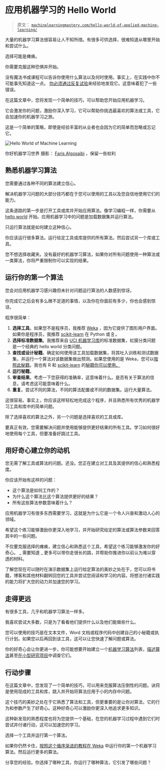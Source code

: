 # 应用机器学习的 Hello World

> 原文： [`machinelearningmastery.com/hello-world-of-applied-machine-learning/`](https://machinelearningmastery.com/hello-world-of-applied-machine-learning/)

大量的机器学习算法很容易让人不知所措。有很多可供选择，很难知道从哪里开始和尝试什么。

选择可能是瘫痪。

你需要克服这种恐惧并开始。

没有魔法书或课程可以告诉你使用什么算法以及何时使用。事实上，在实践中你不可能事先知道这一点。 [你必须通过反复试验](http://machinelearningmastery.com/a-data-driven-approach-to-machine-learning/ "A Data-Driven Approach to Machine Learning")来经验地发现它。这意味着犯了一些错误。

在这篇文章中，您将发现一个简单的技巧，可以帮助您开始应用机器学习。

它会激发你的问题，激励你深入学习，它可以帮助你挑选最喜欢的算法或工具，它会加速你的机器学习之旅。

这是一个简单的策略，即使是经验丰富的从业者也会因为它的简单而忽略或忘记它。

![Hello World of Machine Learning](https://3qeqpr26caki16dnhd19sv6by6v-wpengine.netdna-ssl.com/wp-content/uploads/2014/11/Hello-World-of-Machine-Learning.jpg)

你好机器学习世界
摄影： [Faris Algosaibi](http://www.flickr.com/photos/siraf72/11272718795) ，保留一些权利

## 熟悉机器学习算法

您需要通过各种不同的算法建立信心。

解决机器学习问题的大部分技巧都在于您可以使用的工具以及您自信地使用它们的能力。

这条道路的第一步是打开工具或库并开始应用算法。像学习编程一样，你需要从 [hello world](http://en.wikipedia.org/wiki/%22Hello,_world!%22_program) 开始。应用机器学习中的问题是加载数据集并运行算法。

只运行算法就是如何建立这种信心。

你应该运行很多算法。运行给定工具或库提供的所有算法。然后尝试另一个库或工具。

您不想选择收藏夹。没有最好的机器学习算法，如果你对所有问题使用一种算法或一类算法，你将严重限制你可以实现的结果。

## 运行你的第一个算法

您会对应用机器学习感兴趣但未针对问题运行算法的人数感到惊讶。

你完成它之后会有多么微不足道的事情，以及你在你面前有多少，你也会感到惊讶。

程序很简单：

1.  **选择工具**。如果您不是程序员，我推荐 [Weka](http://machinelearningmastery.com/what-is-the-weka-machine-learning-workbench/ "What is the Weka Machine Learning Workbench") ，因为它提供了图形用户界面。如果你是程序员，我推荐 [scikit-learn](http://machinelearningmastery.com/a-gentle-introduction-to-scikit-learn-a-python-machine-learning-library/ "A Gentle Introduction to Scikit-Learn: A Python Machine Learning Library") 在 Python 或 [R](http://machinelearningmastery.com/what-is-r/ "What is R") 。
2.  **选择标准数据集**。我推荐来自 [UCI 机器学习库](http://archive.ics.uci.edu/ml/)的标准数据集，虹膜分类问题是一个经典的 hello world 分类问题。
3.  **查找或设计秘籍**。确定如何使用该工具加载数据集，将其吐入训练和测试数据集，并运行一个算法对该数据集做出预测。如果您使用的是 Weka，您可以[按照此秘籍](http://machinelearningmastery.com/how-to-run-your-first-classifier-in-weka/ "How to Run Your First Classifier in Weka")。我也有 R 和 [scikit-learn](http://machinelearningmastery.com/get-your-hands-dirty-with-scikit-learn-now/ "Get Your Hands Dirty With Scikit-Learn Now") 的[秘籍你可以使用。](http://machinelearningmastery.com/linear-classification-in-r/ "Linear Classification in R")
4.  **运行秘籍**。
5.  **审查结果**。考虑一下您获得的准确率，这意味着什么。是否有关于算法的信息，请考虑这可能意味着什么。
6.  **重复**。尝试不同的算法，不同的算法配置或不同的数据集。运行大量算法。

这很容易。事实上，你应该这样轻松地完成这个程序，并且熟悉所有优秀的机器学习工具和库中的简单问题。

除了选择喜欢的算法之外，另一个问题是选择喜欢的工具或库。

要真正有效，您需要解决问题并使用能够提供更好结果的所有工具。学习如何很好地使用每个工具，但要准备好跳过工具。

## 用好奇心建立你的动机

您无需了解工具或算法的问题。还没。您正在建立对工具及其提供的信心和熟悉程度。

你应该开始有这样的问题：

*   这个算法是如何工作的？
*   为什么这个算法比这个算法提供更好的结果？
*   所有这些算法参数意味着什么？

应用机器学习有很多东西需要学习，这就是为什么它是一个令人兴奋和激动人心的领域。

希望这个练习能够激励你更深入地学习，并开始研究给定的算法或算法参数来回答其中的一些问题。

不仅要克服选择的瘫痪，建立信心和熟悉这个工具，希望这个练习能够激发你的好奇心。 _ 需要知道 _ 更多可以带你走很长的路，并帮助你推进你以前认为难以穿透的材料。

了解您现在可以随时在演示数据集上运行给定算法的美妙之处在于，您可以将书籍，博客和其他材料翻转回您的工具并尝试您阅读和学习的内容。将想法付诸实践的能力将扩大您的动力并加速您的学习。

## 走得更远

有很多工具，几乎和机器学习算法一样多。

我喜欢尝试大多数，只是为了看看他们提供什么以及他们能做些什么。

您可以使用的技巧是在文本文件，Word 文档或程序代码中创建自己的小秘籍或执行计划。如果您以后再回到该工具，这可以让您快速了解问题或算法。

你的好奇心会让你更进一步，你可能想要开始建立一个[机器学习算法](http://machinelearningmastery.com/a-tour-of-machine-learning-algorithms/ "A Tour of Machine Learning Algorithms")列表，[描述算法](http://machinelearningmastery.com/how-to-learn-a-machine-learning-algorithm/ "How to Learn a Machine Learning Algorithm")甚至[在小型研究项目](http://machinelearningmastery.com/how-to-research-a-machine-learning-algorithm/ "How to Research a Machine Learning Algorithm")中调查它们。

## 行动步骤

在这篇文章中，您发现了一个简单的技巧，可以用来克服算法压倒性的问题。诀窍是使用现成的工具和库，跳入并开始将算法应用于小的内存中问题。

这个技巧的美妙之处在于它熟悉了算法和工具，但更重要的是让你对算法，它的行为和参数产生了好奇心。这种好奇心可以激励你更深入地追求更多知识。

这种新发现的熟悉程度也将为您提供一个基础，在您的机器学习过程中遇到它们时尝试并付诸行动，这可以加速您的学习。

选择一个工具并运行第一个算法。

如果你仍然卡住，[按照这个循序渐进的教程在 Weka](http://machinelearningmastery.com/how-to-run-your-first-classifier-in-weka/ "How to Run Your First Classifier in Weka") 中运行你的第一个机器学习算法。然后运行更多的算法。

分享您的经验。你选择了哪种工具，你运行了哪种算法，它引发了哪些问题？